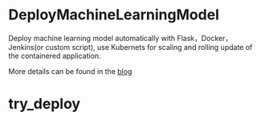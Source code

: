 # DeployMachineLearningModel

Deploy machine learning model automatically with Flask，Docker，Jenkins(or custom script), use Kubernets for scaling and rolling update of the containered application.

More details can be found in the [blog](http://wulc.me/2019/04/19/%E9%80%9A%E8%BF%87%20Flask,%20Docker,%20Jenkins%20%E5%92%8C%20Kubernets%20%E9%83%A8%E7%BD%B2%E6%9C%BA%E5%99%A8%E5%AD%A6%E4%B9%A0%E6%A8%A1%E5%9E%8B/)
# try_deploy
